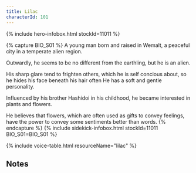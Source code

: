 ```yaml
---
title: Lilac
characterId: 101
---
```



{% include hero-infobox.html stockId=11011
%}

{% capture BIO_S01 %}
A young man born and raised in Wemalt, a peaceful city in a temperate alien region.

Outwardly, he seems to be no different from the earthling, but he is an alien.

His sharp glare tend to frighten others, which he is self concious about, so he hides his face beneath his hair often
He has a soft and gentle personality.

Influenced by his brother Hashidoi in his childhood, he became interested in plants and flowers.

He believes that flowers, which are often used as gifts to convey feelings, have the power to convey some sentiments better than words.
{% endcapture %}
{% include sidekick-infobox.html stockId=11011 BIO_S01=BIO_S01 %}

{% include voice-table.html resourceName="lilac"
%}

## Notes
